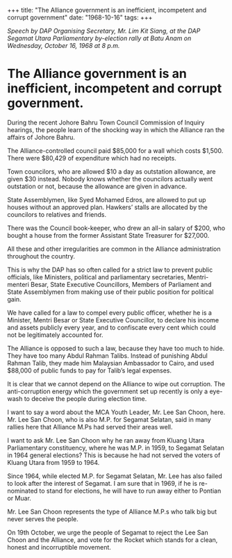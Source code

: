 +++ 
title: "The Alliance government is an inefficient, incompetent and corrupt government"
date: "1968-10-16"
tags:
+++

_Speech by DAP Organising Secretary, Mr. Lim Kit Siang, at the DAP Segamat Utara Parliamentary by-election rally at Batu Anam on Wednesday, October 16, 1968 at 8 p.m._

# The Alliance government is an inefficient, incompetent and corrupt government.

During the recent Johore Bahru Town Council Commission of Inquiry hearings, the people learn of the shocking way in which the Alliance ran the affairs of Johore Bahru.

The Alliance-controlled council paid $85,000 for a wall which costs $1,500. There were $80,429 of expenditure which had no receipts.</u>

Town councilors, who are allowed $10 a day as outstation allowance, are given $30 instead. Nobody knows whether the councilors actually went outstation or not, because the allowance are given in advance.

State Assemblymen, like Syed Mohamed Edros, are allowed to put up houses without an approved plan. Hawkers’ stalls are allocated by the councilors to relatives and friends.

There was the Council book-keeper, who drew an all-in salary of $200, who bought a house from the former Assistant State Treasurer for $27,000.

All these and other irregularities are common in the Alliance administration throughout the country.

This is why the DAP has so often called for a strict law to prevent public officials, like Ministers, political and parliamentary secretaries, Mentri-menteri Besar, State Executive Councillors, Members of Parliament and State Assemblymen from making use of their public position for political gain.

We have called for a law to compel every public officer, whether he is a Minister, Mentri Besar or State Executive Councillor, to declare his income and assets publicly every year, and to confiscate every cent which could not be legitimately accounted for. 

The Alliance is opposed to such a law, because they have too much to hide. They have too many Abdul Rahman Talibs. Instead of punishing Abdul Rahman Talib, they made him Malaysian Ambassador to Cairo, and used $88,000 of public funds to pay for Talib’s legal expenses.

It is clear that we cannot depend on the Alliance to wipe out corruption. The anti-corruption energy which the government set up recently is only a eye-wash to deceive the people during election time. 

I want to say a word about the MCA Youth Leader, Mr. Lee San Choon, here. Mr. Lee San Choon, who is also M.P. for Segamat Selatan, said in many rallies here that Alliance M.Ps had served their areas well.

I want to ask Mr. Lee San Choon why he ran away from Kluang Utara Parliamentary constituency, where he was M.P. in 1959, to Segamat Selatan in 1964 general elections? This is because he had not served the voters of Kluang Utara from 1959 to 1964.

Since 1964, while elected M.P. for Segamat Selatan, Mr. Lee has also failed to look after the interest of Segamat. I am sure that in 1969, if he is re-nominated to stand for elections, he will have to run away either to Pontian or Muar.

Mr. Lee San Choon represents the type of Alliance M.P.s who talk big but never serves the people.

On 19th October, we urge the people of Segamat to reject the Lee San Choon and the Alliance, and vote for the Rocket which stands for a clean, honest and incorruptible movement.
 
